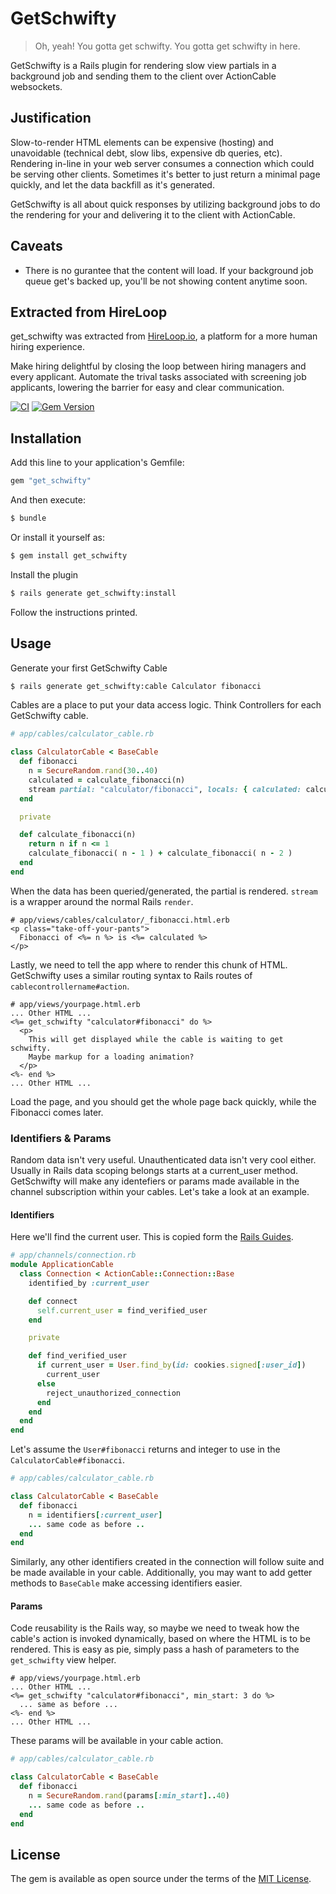 # GetSchwifty
>Oh, yeah!
You gotta get schwifty.
You gotta get schwifty in here.

GetSchwifty is a Rails plugin for rendering slow view partials in a background job and sending them to the client over ActionCable websockets.

## Justification

Slow-to-render HTML elements can be expensive (hosting) and unavoidable (technical debt, slow libs, expensive db queries, etc). Rendering in-line in your web server consumes a connection which could be serving other clients. Sometimes it's better to just return a minimal page quickly, and let the data backfill as it's generated.

GetSchwifty is all about quick responses by utilizing background jobs to do the rendering for your and delivering it to the client with ActionCable.

## Caveats

- There is no gurantee that the content will load. If your background job queue get's backed up, you'll be not showing content anytime soon.

## Extracted from HireLoop

get_schwifty was extracted from [HireLoop.io](https://www.hireloop.io), a platform for a more human hiring experience.

Make hiring delightful by closing the loop between hiring managers and every applicant. Automate the trival tasks associated with screening job applicants, lowering the barrier for easy and clear communication.

[![CI](https://travis-ci.org/danielwestendorf/get_schwifty.svg?branch=master)](https://travis-ci.org/danielwestendorf/get_schwifty) [![Gem Version](https://badge.fury.io/rb/get_schwifty.svg)](https://badge.fury.io/rb/get_schwifty)

## Installation
Add this line to your application's Gemfile:

```ruby
gem "get_schwifty"
```

And then execute:
```bash
$ bundle
```

Or install it yourself as:
```bash
$ gem install get_schwifty
```

Install the plugin
```bash
$ rails generate get_schwifty:install
```
Follow the instructions printed.


## Usage

Generate your first GetSchwifty Cable
```bash
$ rails generate get_schwifty:cable Calculator fibonacci
```

Cables are a place to put your data access logic. Think Controllers for each GetSchwifty cable.
```ruby
# app/cables/calculator_cable.rb

class CalculatorCable < BaseCable
  def fibonacci
    n = SecureRandom.rand(30..40)
    calculated = calculate_fibonacci(n)
    stream partial: "calculator/fibonacci", locals: { calculated: calculated, n: n }
  end

  private

  def calculate_fibonacci(n)
    return n if n <= 1
    calculate_fibonacci( n - 1 ) + calculate_fibonacci( n - 2 )
  end
end
```

When the data has been queried/generated, the partial is rendered. `stream` is a wrapper around the normal Rails `render`.

```erb
# app/views/cables/calculator/_fibonacci.html.erb
<p class="take-off-your-pants">
  Fibonacci of <%= n %> is <%= calculated %>
</p>

```

Lastly, we need to tell the app where to render this chunk of HTML. GetSchwifty uses a similar routing syntax to Rails routes of `cablecontrollername#action`.

```erb
# app/views/yourpage.html.erb
... Other HTML ...
<%= get_schwifty "calculator#fibonacci" do %>
  <p>
    This will get displayed while the cable is waiting to get schwifty.
    Maybe markup for a loading animation?
  </p>
<%- end %>
... Other HTML ...
```

Load the page, and you should get the whole page back quickly, while the Fibonacci comes later.

### Identifiers & Params

Random data isn't very useful. Unauthenticated data isn't very cool either. Usually in Rails data scoping belongs starts at a current_user method. GetSchwifty will make any identefiers or params made available in the channel subscription within your cables. Let's take a look at an example.

#### Identifiers
Here we'll find the current user. This is copied form the [Rails Guides](http://guides.rubyonrails.org/action_cable_overview.html#connection-setup).
``` ruby
# app/channels/connection.rb
module ApplicationCable
  class Connection < ActionCable::Connection::Base
    identified_by :current_user

    def connect
      self.current_user = find_verified_user
    end

    private

    def find_verified_user
      if current_user = User.find_by(id: cookies.signed[:user_id])
        current_user
      else
        reject_unauthorized_connection
      end
    end
  end
end
```

Let's assume the `User#fibonacci` returns and integer to use in the `CalculatorCable#fibonacci`.
```ruby
# app/cables/calculator_cable.rb

class CalculatorCable < BaseCable
  def fibonacci
    n = identifiers[:current_user]
    ... same code as before ..
  end
end
```

Similarly, any other identifiers created in the connection will follow suite and be made available in your cable. Additionally, you may want to add getter methods to `BaseCable` make accessing identifiers easier.

#### Params

Code reusability is the Rails way, so maybe we need to tweak how the cable's action is invoked dynamically, based on where the HTML is to be rendered. This is easy as pie, simply pass a hash of parameters to the `get_schwifty` view helper.

```erb
# app/views/yourpage.html.erb
... Other HTML ...
<%= get_schwifty "calculator#fibonacci", min_start: 3 do %>
  ... same as before ...
<%- end %>
... Other HTML ...
```

These params will be available in your cable action.
```ruby
# app/cables/calculator_cable.rb

class CalculatorCable < BaseCable
  def fibonacci
    n = SecureRandom.rand(params[:min_start]..40)
    ... same code as before ..
  end
end
```

## License
The gem is available as open source under the terms of the [MIT License](http://opensource.org/licenses/MIT).
